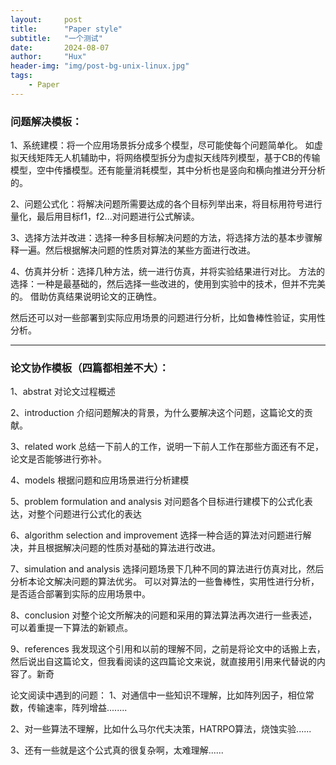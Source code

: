 ```yaml
---
layout:     post
title:      "Paper style"
subtitle:   "一个测试"
date:       2024-08-07
author:     "Hux"
header-img: "img/post-bg-unix-linux.jpg"
tags:
    - Paper
---
```


### 问题解决模板：
1、系统建模：将一个应用场景拆分成多个模型，尽可能使每个问题简单化。
如虚拟天线矩阵无人机辅助中，将网络模型拆分为虚拟天线阵列模型，基于CB的传输模型，空中传播模型。还有能量消耗模型，其中分析也是竖向和横向推进分开分析的。

2、问题公式化：将解决问题所需要达成的各个目标列举出来，将目标用符号进行量化，最后用目标f1，f2...对问题进行公式解读。

3、选择方法并改进：选择一种多目标解决问题的方法，将选择方法的基本步骤解释一遍。然后根据解决问题的性质对算法的某些方面进行改进。

4、仿真并分析：选择几种方法，统一进行仿真，并将实验结果进行对比。
方法的选择：一种是最基础的，然后选择一些改进的，使用到实验中的技术，但并不完美的。
借助仿真结果说明论文的正确性。

然后还可以对一些部署到实际应用场景的问题进行分析，比如鲁棒性验证，实用性分析。


---
### 论文协作模板（四篇都相差不大）：
1、abstrat
对论文过程概述

2、introduction
介绍问题解决的背景，为什么要解决这个问题，这篇论文的贡献。

3、related work
总结一下前人的工作，说明一下前人工作在那些方面还有不足，论文是否能够进行弥补。

4、models
根据问题和应用场景进行分析建模

5、problem formulation and analysis
对问题各个目标进行建模下的公式化表达，对整个问题进行公式化的表达

6、algorithm selection and improvement
选择一种合适的算法对问题进行解决，并且根据解决问题的性质对基础的算法进行改进。

7、simulation and analysis
选择问题场景下几种不同的算法进行仿真对比，然后分析本论文解决问题的算法优劣。
可以对算法的一些鲁棒性，实用性进行分析，是否适合部署到实际的应用场景中。

8、conclusion
对整个论文所解决的问题和采用的算法算法再次进行一些表述，可以着重提一下算法的新颖点。

9、references
我发现这个引用和以前的理解不同，之前是将论文中的话搬上去，然后说出自这篇论文，但我看阅读的这四篇论文来说，就直接用引用来代替说的内容了。新奇



论文阅读中遇到的问题：
1、对通信中一些知识不理解，比如阵列因子，相位常数，传输速率，阵列增益........

2、对一些算法不理解，比如什么马尔代夫决策，HATRPO算法，烧蚀实验......

3、还有一些就是这个公式真的很复杂啊，太难理解......
